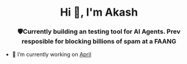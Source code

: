 <h1 align="center">Hi 👋, I'm Akash</h1>
<h3 align="center">🛡️Currently building an testing tool for AI Agents. Prev resposible for blocking billions of spam at a FAANG</h3>

- 🔭 I’m currently working on [April](https://www.tryapril.com)
